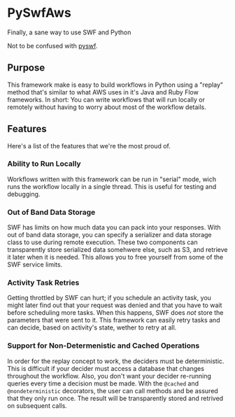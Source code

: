 # PySwfAws
Finally, a sane way to use SWF and Python

Not to be confused with [pyswf](https://pypi.python.org/pypi/pyswf).

## Purpose
This framework make is easy to build workflows in Python using a "replay" method that's similar to what AWS uses in it's Java and Ruby Flow frameworks.  In short:  You can write workflows that will run locally or remotely without having to worry about most of the workflow details.

## Features
Here's a list of the features that we're the most proud of.

### Ability to Run Locally
Workflows written with this framework can be run in "serial" mode, wich runs the workflow locally in a single thread.  This is useful for testing and debugging.

### Out of Band Data Storage
SWF has limits on how much data you can pack into your responses.  With out of band data storage, you can specify a serializer and data storage class to use during remote execution.  These two components can transparently store serialized data somehwere else, such as S3, and retrieve it later when it is needed.  This allows you to free yourself from some of the SWF service limits.

### Activity Task Retries
Getting throttled by SWF can hurt; if you schedule an activity task, you might later find out that your request was denied and that you have to wait before scheduling more tasks.  When this happens, SWF does *not* store the parameters that were sent to it.  This framework can easily retry tasks and can decide, based on activity's state, wether to retry at all.

### Support for Non-Determenistic and Cached Operations
In order for the replay concept to work, the deciders must be deterministic.  This is difficult if your decider must access a database that changes throughout the workflow.  Also, you don't want your decider re-running queries every time a decision must be made.  With the `@cached` and `@nondeterministic` decorators, the user can call methods and be assured that they only run once.  The result will be transparently stored and retrived on subsequent calls.
